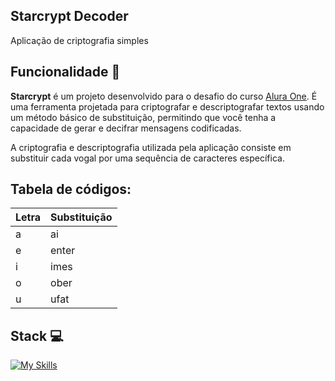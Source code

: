 ## **Starcrypt** Decoder 
Aplicação de criptografia simples

## Funcionalidade 🤖
**Starcrypt** é um projeto desenvolvido para o desafio do curso [Alura One](https://www.oracle.com/br/education/oracle-next-education/). É uma ferramenta projetada para criptografar e descriptografar textos usando um método básico de substituição, permitindo que você tenha a capacidade de gerar e decifrar mensagens codificadas.

A criptografia e descriptografia utilizada pela aplicação consiste em substituir cada vogal por uma sequência de caracteres específica.

## Tabela de códigos:

| Letra | Substituição |
| ----- | ------------ |
| a     | ai           |
| e     | enter        |
| i     | imes         |
| o     | ober         |
| u     | ufat         |

## Stack 💻
[![My Skills](https://skillicons.dev/icons?i=js,html,css,github,git)](https://skillicons.dev)
